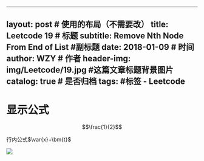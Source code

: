 <head>
    <script src="https://cdn.mathjax.org/mathjax/latest/MathJax.js?config=TeX-AMS-MML_HTMLorMML" type="text/javascript"></script>
    <script type="text/x-mathjax-config">
        MathJax.Hub.Config({
            tex2jax: {
            skipTags: ['script', 'noscript', 'style', 'textarea', 'pre'],
            inlineMath: [['$','$']]
            }
        });
    </script>
</head>

---
layout:     post                    # 使用的布局（不需要改）
title:      Leetcode 19               # 标题 
subtitle:   Remove Nth Node From End of List #副标题
date:       2018-01-09             # 时间
author:     WZY                      # 作者
header-img: img/Leetcode/19.jpg    #这篇文章标题背景图片
catalog: true                       # 是否归档
tags:                               #标签
    - Leetcode
--- 

# 显示公式

$$\frac{1}{2}$$

行内公式$\var{x}+\bm{t}$

![](http://latex.codecogs.com/gif.latex?\begin{bmatrix}&space;a_{11}&space;&a_{12}&space;\\&space;a_{21}&space;&a_{22}&space;\\&space;a_{31}&space;&a_{32}&space;\end{bmatrix}\begin{bmatrix}&space;b_{11}&space;&b_{12}&space;&b_{13}&space;\\&space;b_{21}&space;&b_{22}&space;&b_{23}&space;\end{bmatrix}&space;=\begin{bmatrix}&space;a_{11}b_{11}&plus;a_{12}b_{21}&a_{11}b_{12}&plus;a_{12}b_{22}&space;&a_{11}b_{13}&plus;a_{12}b_{23}&space;\\&space;a_{21}b_{11}&plus;a_{22}b_{21}&a_{21}b_{12}&plus;a_{22}b_{22}&space;&a_{21}b_{13}&plus;a_{22}b_{23}&space;\\&space;a_{31}b_{11}&plus;a_{32}b_{21}&a_{31}b_{12}&plus;a_{32}b_{22}&space;&a_{31}b_{13}&plus;a_{32}b_{23}&space;\end{bmatrix})
